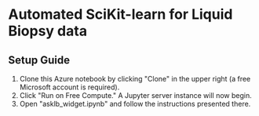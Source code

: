 # Automated SciKit-learn for Liquid Biopsy data

## Setup Guide

1. Clone this Azure notebook by clicking "Clone" in the upper right (a free Microsoft account is required).
2. Click "Run on Free Compute." A Jupyter server instance will now begin.
3. Open "asklb_widget.ipynb" and follow the instructions presented there.